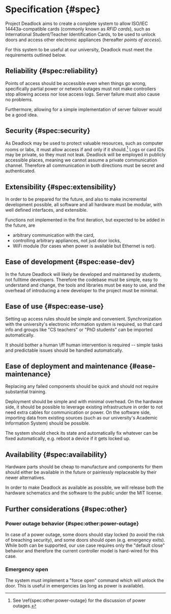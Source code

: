 Specification {#spec}
=============

Project Deadlock aims to create a complete system to allow ISO/IEC 14443a-compatible cards (commonly known as *RFID cards*), such as International Student/Teacher Identification Cards, to be used to unlock doors and access other electronic appliances (hereafter *points of access*).

For this system to be useful at our university, Deadlock must meet the requirements outlined below.


Reliability {#spec:reliability}
-----------

Points of access should be accessible even when things go wrong, specifically partial power or network outages must not make controllers stop allowing access nor lose access logs. Server failure must also cause no problems.

Furthermore, allowing for a simple implementation of server failover would be a good idea.


Security {#spec:security}
--------

As Deadlock may be used to protect valuable resources, such as computer rooms or labs, it must allow access if and only if it should.[^power] Logs or card IDs may be private, so they must not leak. Deadlock will be employed in publicly accessible places, meaning we cannot assume a private communication channel. Therefore all communication in both directions must be secret and authenticated.

[^power]: See \ref{spec:other:power-outage} for the discussion of power outages.


Extensibility {#spec:extensibility}
-------------

In order to be prepared for the future, and also to make incremental development possible, all software and all hardware must be modular, with well defined interfaces, and extensible.

Functions not implemented in the first iteration, but expected to be added in the future, are

- arbitrary communication with the card,
- controlling arbitrary appliances, not just door locks,
- WiFi module (for cases when power is available but Ethernet is not).


Ease of development {#spec:ease-dev}
-------------------

In the future Deadlock will likely be developed and maintaned by students, not fulltime developers. Therefore the codebase must be simple, easy to understand and change, the tools and libraries must be easy to use, and the overhead of introducing a new developer to the project must be minimal.


Ease of use {#spec:ease-use}
-----------

Setting up access rules should be simple and convenient. Synchronization with the university's electronic information system is required, so that card info and groups like "CS teachers" or "PhD students" can be imported automatically.

It should bother a human \iff human intervention is required -- simple tasks and predictable issues should be handled automatically.


Ease of deployment and maintenance {#ease-maintenance}
----------------------------------

Replacing any failed components should be quick and should not require substantial training.

Deployment should be simple and with minimal overhead. On the hardware side, it should be possible to leverage existing infrastructure in order to not need extra cables for communication or power. On the software side, importing data from existing sources (such as our university's Academic Information System) should be possible.

The system should check its state and automatically fix whatever can be fixed automatically, e.g. reboot a device if it gets locked up.


Availability {#spec:availability}
------------

Hardware parts should be cheap to manufacture and components for them should either be available in the future or painlessly replaceable by their newer alternatives.

In order to make Deadlock as available as possible, we will release both the hardware schematics and the software to the public under the MIT license.


Further considerations {#spec:other}
----------------------

### Power outage behavior {#spec:other:power-outage}

In case of a power outage, some doors should stay locked (to avoid the risk of breaching security), and some doors should open (e.g. emergency exits). While both can be supported, our use case requires only the "default close" behavior and therefore the current controller model is hard-wired for this case.

### Emergency open

The system must implement a "force open" command which will unlock the door. This is useful in emergencies (as long as power is available).
